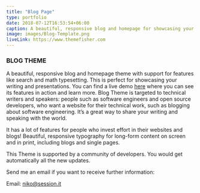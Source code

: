 ```yaml
---
title: "Blog Page"
type: portfolio
date: 2018-07-12T16:53:54+06:00
caption: A beautiful, responsive blog and homepage for showcasing your writing and presentations.
image: images/Blog-Template.png
liveLink: https://www.themefisher.com
---
```

### BLOG THEME

A beautiful, responsive blog and homepage theme with support for features like search and math typesetting. This is perfect for showcasing your writing and presentations. You can find a live demo [here](https://themes.gohugo.io/theme/story/) where you can see its features in action and learn more. Blog Theme is targeted to technical writers and speakers: people such as software engineers and open source developers, who want a website for their technical work, such as blogging about software engineering. It’s a great way to share your writing and speaking with the world.

It has a lot of features for people who invest effort in their websites and blogs! Beautiful, responsive typography for long-form content on screen and in print, including blogs and single pages.

This Theme is supported by a community of developers. You would get automatically all the new updates.

Send me an email if you want to receive further information:

Email: [niko@session.it](mailto:niko@session.it)